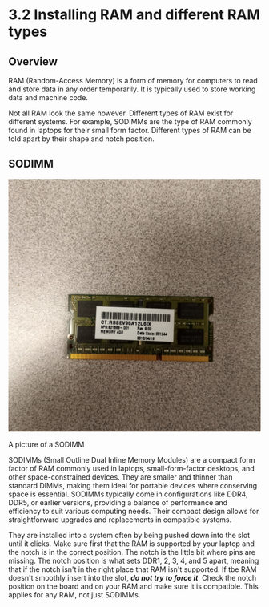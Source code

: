 # 3.2 Installing RAM and different RAM types
## Overview
RAM (Random-Access Memory) is a form of memory for computers to read and store data in any order temporarily. It is typically used to store working data and machine code.

Not all RAM look the same however. Different types of RAM exist for different systems. For example, SODIMMs are the type of RAM commonly found in laptops for their small form factor.
Different types of RAM can be told apart by their shape and notch position.

## SODIMM
![SODIMM](SODIMM.jpg)

A picture of a SODIMM

SODIMMs (Small Outline Dual Inline Memory Modules) are a compact form factor of RAM commonly used in laptops, small-form-factor desktops, and other space-constrained devices. They are smaller and thinner than standard DIMMs, making them ideal for portable devices where conserving space is essential. SODIMMs typically come in configurations like DDR4, DDR5, or earlier versions, providing a balance of performance and efficiency to suit various computing needs. Their compact design allows for straightforward upgrades and replacements in compatible systems.

They are installed into a system often by being pushed down into the slot until it clicks. Make sure first that the RAM is supported by your laptop and the notch is in the correct position. The notch is the little bit where pins are missing. The notch position is what sets DDR1, 2, 3, 4, and 5 apart, meaning that if the notch isn't in the right place that RAM isn't supported. If tbe RAM doesn't smoothly insert into the slot, ***do not try to force it***. Check the notch position on the board and on your RAM and make sure it is compatible. This applies for any RAM, not just SODIMMs.